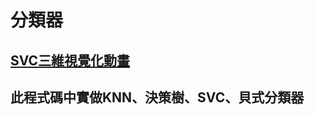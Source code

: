 # 分類器
## [SVC三維視覺化動畫](https://drive.google.com/open?id=1LnjlsWiNQgE6i5vA_z4p-EFDc0lQDuH-)
## 此程式碼中實做KNN、決策樹、SVC、貝式分類器

